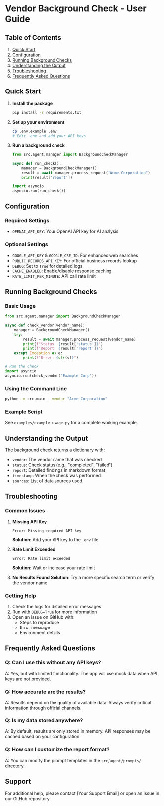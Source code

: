 # Vendor Background Check - User Guide

## Table of Contents
1. [Quick Start](#quick-start)
2. [Configuration](#configuration)
3. [Running Background Checks](#running-background-checks)
4. [Understanding the Output](#understanding-the-output)
5. [Troubleshooting](#troubleshooting)
6. [Frequently Asked Questions](#frequently-asked-questions)

## Quick Start

1. **Install the package**
   ```bash
   pip install -r requirements.txt
   ```

2. **Set up your environment**
   ```bash
   cp .env.example .env
   # Edit .env and add your API keys
   ```

3. **Run a background check**
   ```python
   from src.agent.manager import BackgroundCheckManager
   
   async def run_check():
       manager = BackgroundCheckManager()
       result = await manager.process_request("Acme Corporation")
       print(result['report'])
   
   import asyncio
   asyncio.run(run_check())
   ```

## Configuration

### Required Settings
- `OPENAI_API_KEY`: Your OpenAI API key for AI analysis

### Optional Settings
- `GOOGLE_API_KEY` & `GOOGLE_CSE_ID`: For enhanced web searches
- `PUBLIC_RECORDS_API_KEY`: For official business records lookup
- `DEBUG`: Set to `True` for detailed logs
- `CACHE_ENABLED`: Enable/disable response caching
- `RATE_LIMIT_PER_MINUTE`: API call rate limit

## Running Background Checks

### Basic Usage
```python
from src.agent.manager import BackgroundCheckManager

async def check_vendor(vendor_name):
    manager = BackgroundCheckManager()
    try:
        result = await manager.process_request(vendor_name)
        print(f"Status: {result['status']}")
        print(f"Report: {result['report']}")
    except Exception as e:
        print(f"Error: {str(e)}")

# Run the check
import asyncio
asyncio.run(check_vendor("Example Corp"))
```

### Using the Command Line
```bash
python -m src.main --vendor "Acme Corporation"
```

### Example Script
See `examples/example_usage.py` for a complete working example.

## Understanding the Output

The background check returns a dictionary with:
- `vendor`: The vendor name that was checked
- `status`: Check status (e.g., "completed", "failed")
- `report`: Detailed findings in markdown format
- `timestamp`: When the check was performed
- `sources`: List of data sources used

## Troubleshooting

### Common Issues

1. **Missing API Key**
   ```
   Error: Missing required API key
   ```
   **Solution**: Add your API key to the `.env` file

2. **Rate Limit Exceeded**
   ```
   Error: Rate limit exceeded
   ```
   **Solution**: Wait or increase your rate limit

3. **No Results Found**
   **Solution**: Try a more specific search term or verify the vendor name

### Getting Help

1. Check the logs for detailed error messages
2. Run with `DEBUG=True` for more information
3. Open an issue on GitHub with:
   - Steps to reproduce
   - Error message
   - Environment details

## Frequently Asked Questions

### Q: Can I use this without any API keys?
A: Yes, but with limited functionality. The app will use mock data when API keys are not provided.

### Q: How accurate are the results?
A: Results depend on the quality of available data. Always verify critical information through official channels.

### Q: Is my data stored anywhere?
A: By default, results are only stored in memory. API responses may be cached based on your configuration.

### Q: How can I customize the report format?
A: You can modify the prompt templates in the `src/agent/prompts/` directory.

## Support

For additional help, please contact [Your Support Email] or open an issue in our GitHub repository.
